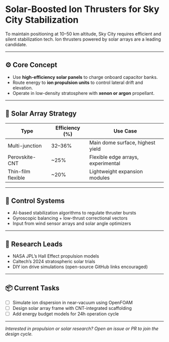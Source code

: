# Solar-Boosted Ion Thrusters for Sky City Stabilization

To maintain positioning at 10–50 km altitude, Sky City requires efficient and silent stabilization tech. Ion thrusters powered by solar arrays are a leading candidate.

---

## ⚙️ Core Concept

- Use **high-efficiency solar panels** to charge onboard capacitor banks.
- Route energy to **ion propulsion units** to control lateral drift and elevation.
- Operate in low-density stratosphere with **xenon or argon** propellant.

---

## 🔋 Solar Array Strategy

| Type               | Efficiency (%) | Use Case                            |
|--------------------|----------------|-------------------------------------|
| Multi-junction     | 32–36%         | Main dome surface, highest yield    |
| Perovskite-CNT     | ~25%           | Flexible edge arrays, experimental  |
| Thin-film flexible | ~20%           | Lightweight expansion modules       |

---

## 🔄 Control Systems

- AI-based stabilization algorithms to regulate thruster bursts  
- Gyroscopic balancing + low-thrust correctional vectors  
- Input from wind sensor arrays and solar angle optimizers  

---

## 🔬 Research Leads

- NASA JPL’s Hall Effect propulsion models  
- Caltech’s 2024 stratospheric solar trials  
- DIY ion drive simulations (open-source GitHub links encouraged)  

---

## 📦 Current Tasks

- [ ] Simulate ion dispersion in near-vacuum using OpenFOAM  
- [ ] Design solar array frame with CNT-integrated scaffolding  
- [ ] Add energy budget models for 24h operation cycle  

---

*Interested in propulsion or solar research? Open an issue or PR to join the design cycle.*
